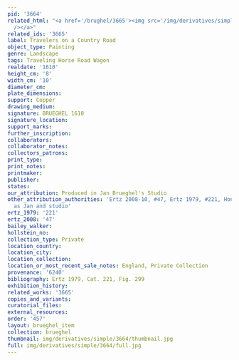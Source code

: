 ```yaml
---
pid: '3664'
related_html: "<a href='/brughel/3665'><img src='/img/derivatives/simple/3665/thumbnail.jpg'
  /></a>"
related_ids: '3665'
label: Travelers on a Country Road
object_type: Painting
genre: Landscape
tags: Traveling Horse Road Wagon
realdate: '1610'
height_cm: '8'
width_cm: '10'
diameter_cm: 
plate_dimensions: 
support: Copper
drawing_medium: 
signature: BRUEGHEL 1610
signature_location: 
support_marks: 
further_inscription: 
collaborators: 
collaborator_notes: 
collectors_patrons: 
print_type: 
print_notes: 
printmaker: 
publisher: 
states: 
our_attribution: Produced in Jan Brueghel's Studio
other_attribution_authorities: 'Ertz 2008-10, #47, Ertz 1979, #221, Honig database
  as Jan and studio'
ertz_1979: '221'
ertz_2008: '47'
bailey_walker: 
hollstein_no: 
collection_type: Private
location_country: 
location_city: 
location_collection: 
location_or_most_recent_sale_notes: England, Private Collection
provenance: '6240'
bibliography: Ertz 1979, Cat. 221, Fig. 299
exhibition_history: 
related_works: '3665'
copies_and_variants: 
curatorial_files: 
external_resources: 
order: '457'
layout: brueghel_item
collection: brueghel
thumbnail: img/derivatives/simple/3664/thumbnail.jpg
full: img/derivatives/simple/3664/full.jpg
---
```

